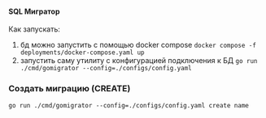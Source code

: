 #### SQL Мигратор

Как запускать: 
1) бд можно запустить с помощью docker compose
`docker compose -f deployments/docker-compose.yaml up`
2) запустить саму утилиту с конфигурацией подключения к БД
`go run ./cmd/gomigrator --config=./configs/config.yaml`

### Создать миграцию (CREATE)
`go run ./cmd/gomigrator --config=./configs/config.yaml create name`
